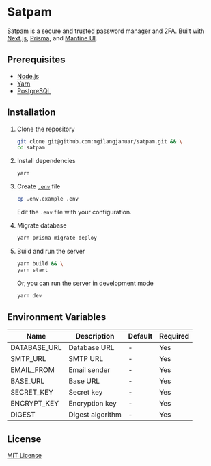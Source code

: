 # Satpam

Satpam is a secure and trusted password manager and 2FA. Built with [Next.js](https://nextjs.org/), [Prisma](https://www.prisma.io/), and [Mantine UI](https://mantine.dev/).

## Prerequisites

- [Node.js](https://nodejs.org/en/)
- [Yarn](https://yarnpkg.com/)
- [PostgreSQL](https://www.postgresql.org/)

## Installation

1. Clone the repository

    ```bash
    git clone git@github.com:mgilangjanuar/satpam.git && \
    cd satpam
    ```

2. Install dependencies

    ```bash
    yarn
    ```

3. Create [`.env`](#environment-variables) file

    ```bash
    cp .env.example .env
    ```

    Edit the `.env` file with your configuration.

4. Migrate database

    ```bash
    yarn prisma migrate deploy
    ```

5. Build and run the server

    ```bash
    yarn build && \
    yarn start
    ```

    Or, you can run the server in development mode

    ```bash
    yarn dev
    ```

## Environment Variables

| Name | Description | Default | Required |
| --- | --- | --- | --- |
| DATABASE_URL | Database URL | - | Yes |
| SMTP_URL | SMTP URL | - | Yes |
| EMAIL_FROM | Email sender | - | Yes |
| BASE_URL | Base URL | - | Yes |
| SECRET_KEY | Secret key | - | Yes |
| ENCRYPT_KEY | Encryption key | - | Yes |
| DIGEST | Digest algorithm | - | Yes |

## License

[MIT License](./LICENSE.md)